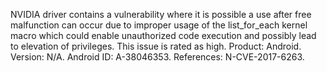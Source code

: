 NVIDIA driver contains a vulnerability where it is possible a use after free malfunction can occur due to improper usage of the list_for_each kernel macro which could enable unauthorized code execution and possibly lead to elevation of privileges. This issue is rated as high. Product: Android. Version: N/A. Android ID: A-38046353. References: N-CVE-2017-6263.